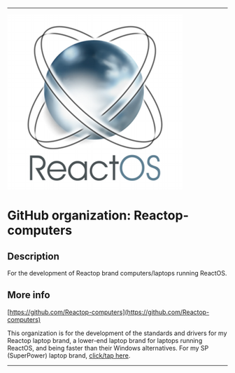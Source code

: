 
***

![ReactOS_400x400.png failed to load. The file may be missing or corrupt. Check the file path for errors first.](/AdditionalInfo/1/Reactop-computers/ReactOS_400x400.png)

# GitHub organization: Reactop-computers

## Description

For the development of Reactop brand computers/laptops running ReactOS.

## More info

[https://github.com/Reactop-computers](https://github.com/Reactop-computers)

This organization is for the development of the standards and drivers for my Reactop laptop brand, a lower-end laptop brand for laptops running ReactOS, and being faster than their Windows alternatives. For my SP (SuperPower) laptop brand, [click/tap here](/AdditionalInfo/1/Reactop-computers/).

***
